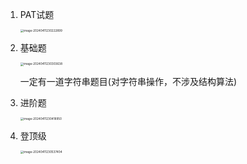 1. PAT试题

   <img src="https://image.sybblogs.fun/img-common/202404112302788.png" alt="image-20240411230222899" style="zoom:33%;" />

2. 基础题

   <img src="https://image.sybblogs.fun/img-common/202404112303965.png" alt="image-20240411230303638" style="zoom:33%;" />

   一定有一道字符串题目(对字符串操作，不涉及结构算法)

3. 进阶题

   <img src="https://image.sybblogs.fun/img-common/202404112304139.png" alt="image-20240411230418950" style="zoom:33%;" />

4. 登顶级

   <img src="https://image.sybblogs.fun/img-common/202404112305759.png" alt="image-20240411230537404" style="zoom:33%;" />